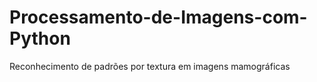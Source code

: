 # Processamento-de-Imagens-com-Python
Reconhecimento de padrões por textura em imagens mamográficas
